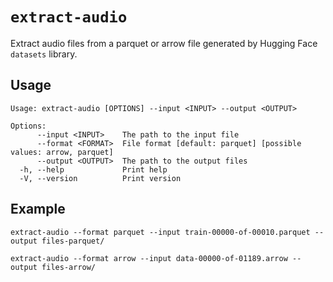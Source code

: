 # `extract-audio`

Extract audio files from a parquet or arrow file generated by Hugging Face `datasets` library.

## Usage

```
Usage: extract-audio [OPTIONS] --input <INPUT> --output <OUTPUT>

Options:
      --input <INPUT>    The path to the input file
      --format <FORMAT>  File format [default: parquet] [possible values: arrow, parquet]
      --output <OUTPUT>  The path to the output files
  -h, --help             Print help
  -V, --version          Print version
```

## Example

```
extract-audio --format parquet --input train-00000-of-00010.parquet --output files-parquet/

extract-audio --format arrow --input data-00000-of-01189.arrow --output files-arrow/
```
